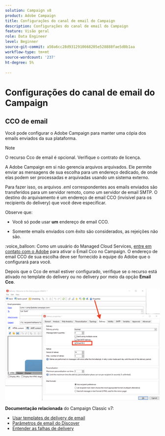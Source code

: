 ```yaml
---
solution: Campaign v8
product: Adobe Campaign
title: Configurações do canal de email do Campaign
description: Configurações do canal de email do Campaign
feature: Visão geral
role: Data Engineer
level: Beginner
source-git-commit: a50a6cc28d9312910668205e528888fae5d0b1aa
workflow-type: tm+mt
source-wordcount: '237'
ht-degree: 5%

---
```


# Configurações do canal de email do Campaign

## CCO de email

Você pode configurar o Adobe Campaign para manter uma cópia dos emails enviados da sua plataforma.

>[!NOTE]
>O recurso Cco de email é opcional. Verifique o contrato de licença.

A Adobe Campaign em si não gerencia arquivos arquivados. Ele permite enviar as mensagens de sua escolha para um endereço dedicado, de onde elas podem ser processadas e arquivadas usando um sistema externo.

Para fazer isso, os arquivos .eml correspondentes aos emails enviados são transferidos para um servidor remoto, como um servidor de email SMTP. O destino do arquivamento é um endereço de email CCO (invisível para os recipients do delivery) que você deve especificar.

Observe que:

* Você só pode usar **um** endereço de email CCO.

* Somente emails enviados com êxito são considerados, as rejeições não são.

:voice_balloon: Como um usuário do Managed Cloud Services, [entre em contato com o Adobe](../start/campaign-faq.md#support) para ativar o Email Cco no Campaign. O endereço de email CCO de sua escolha deve ser fornecido à equipe do Adobe que o configurará para você.

Depois que o Cco de email estiver configurado, verifique se o recurso está ativado no template do delivery ou no delivery por meio da opção **Email Cco**.

![](assets/email-bcc.png)


**Documentação relacionada** do Campaign Classic v7:

* [Usar templates de delivery de email](https://experienceleague.adobe.com/docs/campaign-classic/using/sending-messages/using-delivery-templates/about-templates.html)
* [Parâmetros de email do Discover](https://experienceleague.adobe.com/docs/campaign-classic/using/sending-messages/sending-emails/sending-an-email/email-parameters.html)
* [Entender as falhas de delivery](https://experienceleague.adobe.com/docs/campaign-classic/using/sending-messages/monitoring-deliveries/understanding-delivery-failures.html)
